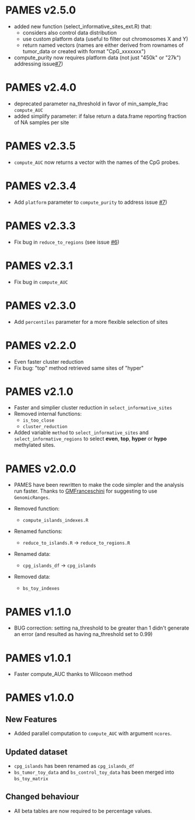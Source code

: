 # PAMES v2.5.0
- added new function (select_informative_sites_ext.R) that:
  - considers also control data distribution
  - use custom platform data (useful to filter out chromosomes X and Y)
  - return named vectors (names are either derived from rownames of tumor_data 
  or created with format "CpG_xxxxxxx")
- compute_purity now requires platform data (not just "450k" or "27k")
  addressing issue[#7](https://github.com/cgplab/PAMES/issues/7))

# PAMES v2.4.0
* deprecated parameter na_threshold in favor of min_sample_frac `compute_AUC` 
* added simplify parameter: if false return a data.frame reporting fraction of NA samples per site

# PAMES v2.3.5
* `compute_AUC` now returns a vector with the names of the CpG probes.

# PAMES v2.3.4
* Add `platform` parameter to `compute_purity` to address issue [#7](https://github.com/cgplab/PAMES/issues/7))

# PAMES v2.3.3
* Fix bug in `reduce_to_regions` (see issue [#6](https://github.com/cgplab/PAMES/issues/6))

# PAMES v2.3.1
* Fix bug in `compute_AUC`

# PAMES v2.3.0
* Add `percentiles` parameter for a more flexible selection of sites

# PAMES v2.2.0
* Even faster cluster reduction
* Fix bug: "top" method retrieved same sites of "hyper"

# PAMES v2.1.0
* Faster and simplier cluster reduction in `select_informative_sites`
* Removed internal functions:
    - `is_too_close`
    - `cluster_reduction`
* Added variable `method` to `select_informative_sites` and `select_informative_regions`
to select **even**, **top**, **hyper** or **hypo** methylated sites.

# PAMES v2.0.0
* PAMES have been rewritten to make the code simpler and the analysis run faster. 
Thanks to [GMFranceschini](https://github.com/GMFranceschini) for suggesting to
use `GenomicRanges`.

* Removed function:
    - `compute_islands_indexes.R`
* Renamed functions:
    - `reduce_to_islands.R` -> `reduce_to_regions.R`
* Renamed data:
    - `cpg_islands_df` -> `cpg_islands`
* Removed data:
    - `bs_toy_indexes`

# PAMES v1.1.0

* BUG correction: setting na_threshold to be greater than 1 didn't generate an error
(and resulted as having na_threshold set to 0.99)

# PAMES v1.0.1

* Faster compute_AUC thanks to Wilcoxon method

# PAMES v1.0.0

## New Features

* Added parallel computation to `compute_AUC` with argument `ncores`.

## Updated dataset

* `cpg_islands` has been renamed as `cpg_islands_df`
* `bs_tumor_toy_data` and `bs_control_toy_data` has been merged into `bs_toy_matrix`

## Changed behaviour

* All beta tables are now required to be percentage values.
